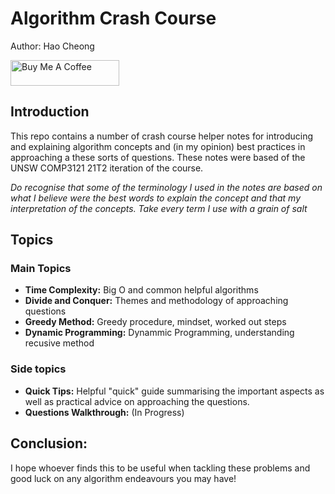 # Algorithm Crash Course

Author: Hao Cheong

<a href="https://www.buymeacoffee.com/haocheong5" target="_blank"><img src="https://cdn.buymeacoffee.com/buttons/default-orange.png" alt="Buy Me A Coffee" height="41" width="174"></a>

## Introduction

This repo contains a number of crash course helper notes for introducing and explaining algorithm concepts and (in my opinion) best practices in approaching a these sorts of questions. These notes were based of the UNSW COMP3121 21T2 iteration of the course.

*Do recognise that some of the terminology I used in the notes are based on what I believe were the best words to explain the concept and that my interpretation of the concepts. Take every term I use with a grain of salt*

## Topics 
### Main Topics
- **Time Complexity:** Big O and common helpful algorithms
- **Divide and Conquer:** Themes and methodology of approaching questions
- **Greedy Method:** Greedy procedure, mindset, worked out steps
- **Dynamic Programming:** Dynammic Programming, understanding recusive method

### Side topics
- **Quick Tips:** Helpful "quick" guide summarising the important aspects as well as practical advice on approaching the questions.
- **Questions Walkthrough:** (In Progress)

## Conclusion:
I hope whoever finds this to be useful when tackling these problems and good luck on any algorithm endeavours you may have!
